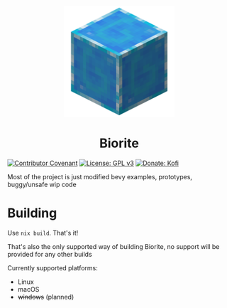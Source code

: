 <div align="center">
<img src="./assets/logo.png" width="250" alt="" />
  
# Biorite
</div>

[![Contributor Covenant](https://img.shields.io/badge/Contributor%20Covenant-2.1-4baaaa.svg)](docs/CODE_OF_CONDUCT.md)
[![License: GPL v3](https://img.shields.io/badge/License-GPLv3-blue.svg)](LICENSE)
[![Donate: Kofi](https://img.shields.io/badge/donate-kofi-red)](https://ko-fi.com/sioodmy)

Most of the project is just modified bevy examples, prototypes, buggy/unsafe wip code

# Building
Use `nix build`. That's it!

That's also the only supported way of building Biorite, no
support will be provided for any other builds

Currently supported platforms: 
- Linux
- macOS
- ~~windows~~ (planned)
